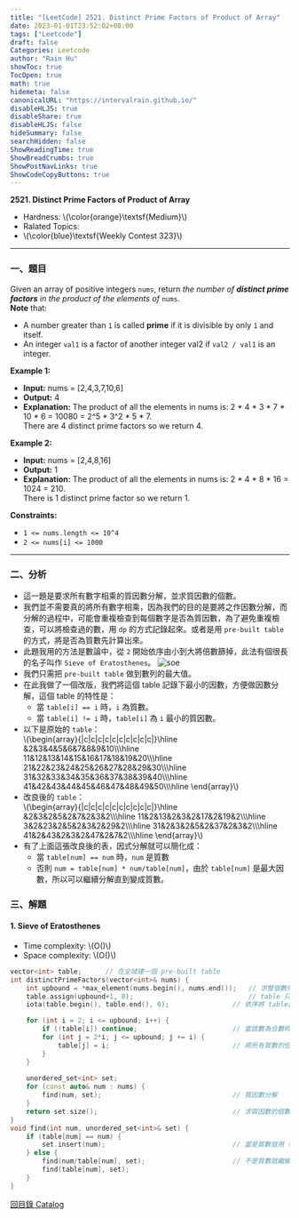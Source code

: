 ```yaml
---
title: "[LeetCode] 2521. Distinct Prime Factors of Product of Array"
date: 2023-01-01T23:52:02+08:00
tags: ["Leetcode"]
draft: false
Categories: Leetcode
author: "Rain Hu"
showToc: true
TocOpen: true
math: true
hidemeta: false
canonicalURL: "https://intervalrain.github.io/"
disableHLJS: true
disableShare: true
disableHLJS: false
hideSummary: false
searchHidden: false
ShowReadingTime: true
ShowBreadCrumbs: true
ShowPostNavLinks: true
ShowCodeCopyButtons: true
---
```

**2521. Distinct Prime Factors of Product of Array**
+ Hardness: \\(\color{orange}\textsf{Medium}\\)
+ Ralated Topics: 
+ \\(\color{blue}\textsf{Weekly Contest 323}\\)
---
### 一、題目
Given an array of positive integers `nums`, return *the number of ***distinct prime factors*** in the product of the elements of* `nums`.  
**Note** that:  
+ A number greater than `1` is called **prime** if it is divisible by only `1` and itself.  
+ An integer `val1` is a factor of another integer val2 if `val2 / val1` is an integer.  

**Example 1:**  
+ **Input:** nums = [2,4,3,7,10,6]
+ **Output:** 4
+ **Explanation:** 
The product of all the elements in nums is: 2 * 4 * 3 * 7 * 10 * 6 = 10080 = 2^5 * 3^2 * 5 * 7.  
There are 4 distinct prime factors so we return 4.  

**Example 2:**
+ **Input:** nums = [2,4,8,16]
+ **Output:** 1
+ **Explanation:**
The product of all the elements in nums is: 2 * 4 * 8 * 16 = 1024 = 210.  
There is 1 distinct prime factor so we return 1.   

**Constraints:**
+ `1 <= nums.length <= 10^4`
+ `2 <= nums[i] <= 1000`
---

### 二、分析
+ 這一題是要求所有數字相乘的質因數分解，並求質因數的個數。
+ 我們並不需要真的將所有數字相乘，因為我們的目的是要將之作因數分解，而分解的過程中，可能會重複檢查到每個數字是否為質因數，為了避免重複檢查，可以將檢查過的數，用 `dp` 的方式記錄起來。或者是用 `pre-built table` 的方式，將是否為質數先計算出來。
+ 此題我用的方法是數論中，從 `2` 開始依序由小到大將倍數篩掉，此法有個很長的名子叫作 `Sieve of Eratosthenes`。
![soe](https://upload.wikimedia.org/wikipedia/commons/thumb/b/b9/Sieve_of_Eratosthenes_animation.gif/350px-Sieve_of_Eratosthenes_animation.gif)
+ 我們只需把 `pre-built table` 做到數列的最大值。
+ 在此我做了一個改版，我們將這個 table 記錄下最小的因數，方便做因數分解，這個 table 的特性是：
    + 當 `table[i] == i` 時，`i` 為質數。
    + 當 `table[i] != i` 時，`table[i]` 為 `i` 最小的質因數。
+ 以下是原始的 `table`：  
    \\(\begin{array}{|c|c|c|c|c|c|c|c|c|c|}\\hline
     &2&3&4&5&6&7&8&9&10\\\\\hline
    11&12&13&14&15&16&17&18&19&20\\\\\hline
    21&22&23&24&25&26&27&28&29&30\\\\\hline
    31&32&33&34&35&36&37&38&39&40\\\\\hline
    41&42&43&44&45&46&47&48&49&50\\\\\hline
    \end{array}\\)
+ 改良後的 `table`：  
    \\(\begin{array}{|c|c|c|c|c|c|c|c|c|c|}\\hline
     &2&3&2&5&2&7&2&3&2\\\\\hline
    11&2&13&2&3&2&17&2&19&2\\\\\hline
    3&2&23&2&5&2&3&2&29&2\\\\\hline
    31&2&3&2&5&2&37&2&3&2\\\\\hline
    41&2&43&2&3&2&47&2&7&2\\\\\hline
    \end{array}\\)
+ 有了上面這張改良後的表，因式分解就可以簡化成：
    + 當 `table[num] == num` 時，`num` 是質數
    + 否則 `num = table[num] * num/table[num]`，由於 `table[num]` 是最大因數，所以可以繼續分解直到變成質數。

### 三、解題
#### 1. Sieve of Eratosthenes
+ Time complexity: \\(O()\\)
+ Space complexity: \\(O()\\)
```C++
vector<int> table;      // 在全域建一個 pre-built table
int distinctPrimeFactors(vector<int>& nums) {
    int upbound = *max_element(nums.begin(), nums.end());   // 求整個數列的最大值
    table.assign(upbound+1, 0);                             // table 只需求到最大值即可
    iota(table.begin(), table.end(), 0);                // 依序將 table[i] = i 填入 table

    for (int i = 2; i <= upbound; i++) {
        if (!table[i]) continue;                        // 當該數為合數時，跳過
        for (int j = 2*i; j <= upbound; j += i) {
            table[j] = i;                               // 將所有質數的倍數記錄下他
        }
    }
    
    unordered_set<int> set;                             
    for (const auto& num : nums) {
        find(num, set);                                 // 質因數分解
    }
    return set.size();                                  // 求質因數的個數
}
void find(int num, unordered_set<int>& set) {
    if (table[num] == num) {
        set.insert(num);                                // 當是質數就用 set 記錄下來
    } else {
        find(num/table[num], set);                      // 不是質數就繼續分解
        find(table[num], set);
    }
}
```
[回目錄 Catalog](/posts/leetcode)